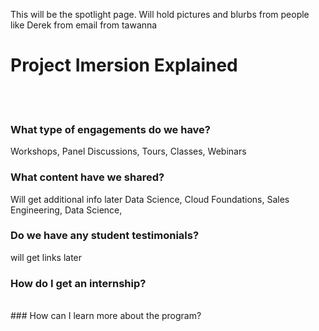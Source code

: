 This will be the spotlight page. Will hold pictures and blurbs from people like Derek from email from tawanna
# Project Imersion Explained
<br /><br />

### What type of engagements do we have?
Workshops, Panel Discussions, Tours, Classes, Webinars
<br />
### What content have we shared? 
Will get additional info later
Data Science, Cloud Foundations, Sales Engineering, Data Science,
<br />
### Do we have any student testimonials? 
will get links later 
<br />
### How do I get an internship?
<br />
### How can I learn more about the program?
<br />
